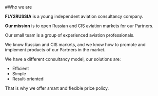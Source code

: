 #Who&nbsp;we&nbsp;are

**FLY2RUSSIA** is&nbsp;a&nbsp;young independent aviation consultancy company.

**Our mission** is&nbsp;to&nbsp;open Russian and CIS aviation markets for&nbsp;our Partners.

Our small team is&nbsp;a&nbsp;group of&nbsp;experienced aviation professionals. 

We know Russian and CIS markets, and we&nbsp;know how to&nbsp;promote and implement products of&nbsp;our Partners in&nbsp;the market.

We have a&nbsp;different consultancy model, our solutions are:

<ul class="principles">
  <li>Efficient</li>
  <li>Simple</li>
  <li>Result-oriented</li>
</ul>

That is why we offer smart and flexible price policy.